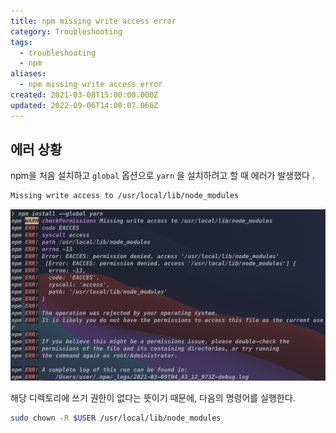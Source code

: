 ```yaml
---
title: npm missing write access error
category: Troubleshooting
tags:
  - troubleshooting
  - npm
aliases:
  - npm missing write access error
created: 2021-03-08T15:00:00.000Z
updated: 2022-09-06T14:00:07.066Z
---
```


<Metadata />

## 에러 상황

npm을 처음 설치하고 `global` 옵션으로 `yarn` 을 설치하려고 할 때 에러가 발생했다 .

```bash
Missing write access to /usr/local/lib/node_modules
```

![npm-missing-write-access-error-image-0](./images/npm-missing-write-access-error-image-0.png)

해당 디렉토리에 쓰기 권한이 없다는 뜻이기 때문에, 다음의 명령어를 실행한다.

```bash
sudo chown -R $USER /usr/local/lib/node_modules
```
